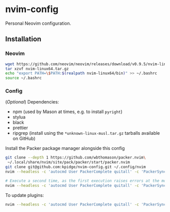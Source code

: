 # nvim-config

Personal Neovim configuration.

## Installation

### Neovim

```bash
wget https://github.com/neovim/neovim/releases/download/v0.9.5/nvim-linux64.tar.gz
tar xzvf nvim-linux64.tar.gz
echo "export PATH=\$PATH:$(realpath nvim-linux64/bin)" >> ~/.bashrc
source ~/.bashrc
```

### Config

(_Optional_) Dependencies:
- npm (used by Mason at times, e.g. to install `pyright`)
- stylua
- black
- prettier
- ripgrep (install using the `*unknown-linux-musl.tar.gz` tarballs available on GitHub)

Install the Packer package manager alongside this config
```bash
git clone --depth 1 https://github.com/wbthomason/packer.nvim\
 ~/.local/share/nvim/site/pack/packer/start/packer.nvim
git clone git@github.com:kpidge/nvim-config.git ~/.config/nvim
nvim --headless -c 'autocmd User PackerComplete quitall' -c 'PackerSync'

# Execute a second time, as the first execution raises errors at the moment
nvim --headless -c 'autocmd User PackerComplete quitall' -c 'PackerSync'
```

To update plugins:
```bash
nvim --headless -c 'autocmd User PackerComplete quitall' -c 'PackerSync'
```
